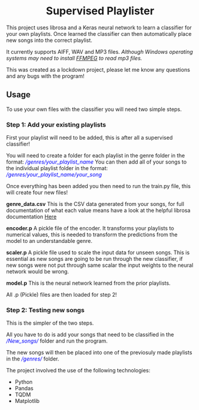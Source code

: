 <h1 align="center">
Supervised Playlister
</h1>

This project uses librosa and a Keras neural network to learn a classifier for your own playlists. Once learned the classifier can then automatically place new songs into the correct playlist.

It currently supports AIFF, WAV and MP3 files. 
<i>Although Windows operating systems may need to install [FFMPEG](https://ffmpeg.org/) to read mp3 files.</i>

This was created as a lockdown project, please let me know any questions and any bugs with the program!

<h2>
Usage
</h2>
To use your own files with the classifier you will need two simple steps.
<h3>
Step 1: Add your existing playlists
</h3>
First your playlist will need to be added, this is after all a supervised classifier!

You will need to create a folder for each playlist in the genre folder in the format: <i style="color:blue">/genres/your_playlist_name</i>
You can then add all of your songs to the individual playlist folder in the format: <i style="color:blue">/genres/your_playlist_name/your_song</i>

Once everything has been added you then need to run the train.py file, this will create four new files!

<b>genre_data.csv</b> This is the CSV data generated from your songs, for full documentation of what each value means have a look at the helpful librosa documentation [Here](https://librosa.org/doc/latest/index.html)

<b>encoder.p</b> A pickle file of the encoder. It transforms your playlists to numerical values, this is needed to transform the predictions from the model to an understandable genre.

<b>scaler.p</b> A pickle file used to scale the input data for unseen songs. This is essential as new songs are going to be run through the new classifier, if new songs were not put through same scalar the input weights to the neural network would be wrong.

<b>model.p</b> This is the neural network learned from the prior playlists.

All .p (Pickle) files are then loaded for step 2!


<h3>Step 2: Testing new songs</h3>
This is the simpler of the two steps.

All you have to do is add your songs that need to be classified in the <i style="color:blue">/New_songs/</i> folder and run the program.

The new songs will then be placed into one of the previosuly made playlists in the <i style="color:blue">/genres/</i> folder.


The project involved the use of the following technologies:

- Python
- Pandas
- TQDM
- Matplotlib
